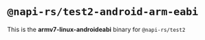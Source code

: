 # `@napi-rs/test2-android-arm-eabi`

This is the **armv7-linux-androideabi** binary for `@napi-rs/test2`
